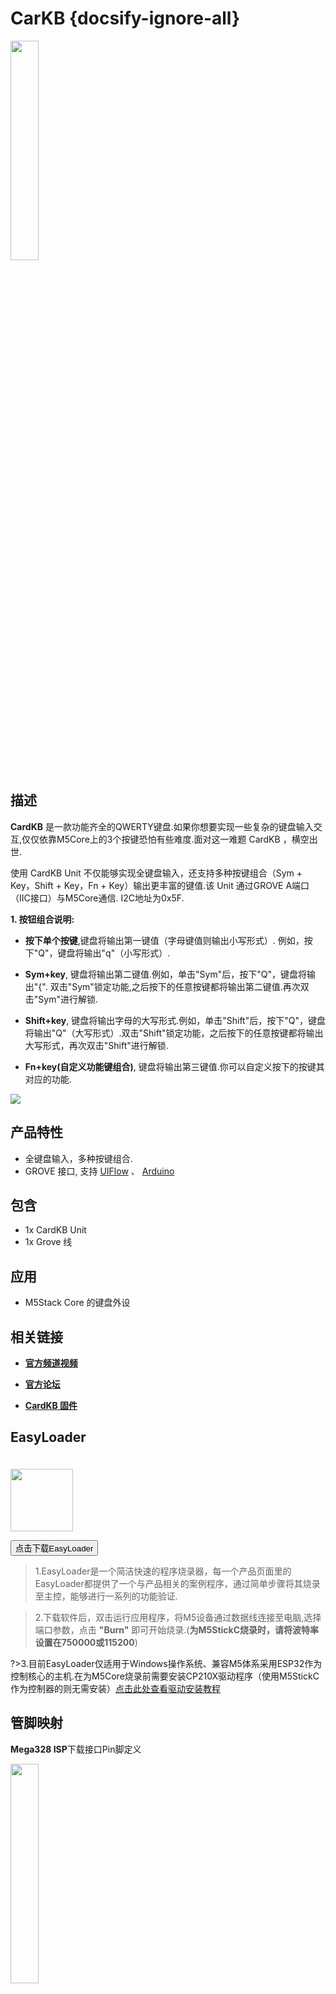 # CarKB {docsify-ignore-all}

<img src="assets/img/product_pics/unit/unit_cardkb_01.png" width="30%" height="30%">



## 描述

**CardKB** 是一款功能齐全的QWERTY键盘.如果你想要实现一些复杂的键盘输入交互,仅仅依靠M5Core上的3个按键恐怕有些难度.面对这一难题 CardKB ，横空出世.

使用 CardKB Unit 不仅能够实现全键盘输入，还支持多种按键组合（Sym + Key，Shift + Key，Fn + Key）输出更丰富的键值.该 Unit 通过GROVE A端口（IIC接口）与M5Core通信. I2C地址为0x5F.

**1. 按钮组合说明:**

* **按下单个按键**,键盘将输出第一键值（字母键值则输出小写形式）. 例如，按下"Q"，键盘将输出"q"（小写形式）.

* **Sym+key**, 键盘将输出第二键值.例如，单击"Sym"后，按下"Q"，键盘将输出"{". 双击"Sym"锁定功能,之后按下的任意按键都将输出第二键值.再次双击"Sym"进行解锁.

* **Shift+key**, 键盘将输出字母的大写形式.例如，单击"Shift"后，按下"Q"，键盘将输出"Q"（大写形式）.双击"Shift"锁定功能，之后按下的任意按键都将输出大写形式，再次双击"Shift"进行解锁.

* **Fn+key(自定义功能键组合)**, 键盘将输出第三键值.你可以自定义按下的按键其对应的功能.

<img src="assets/img/product_pics/unit/unit_cardkb_04.png">

## 产品特性

- 全键盘输入，多种按键组合.
- GROVE 接口, 支持 [UIFlow](http://flow.m5stack.com) 、 [Arduino](http://www.arduino.cc)

## 包含

- 1x CardKB Unit
- 1x Grove 线

## 应用

- M5Stack Core 的键盘外设

## 相关链接

- **[官方频道视频](https://i.youku.com/i/UNjE1ODA2MzE0OA==?spm=a2hzp.8253869.0.0)**

- **[官方论坛](http://forum.m5stack.com/)**

- **[CardKB 固件](https://github.com/m5stack/M5-ProductExampleCodes/tree/master/Unit/CARDKB/firmware_328p/CardKeyBoard)**

## EasyLoader

<img src="https://m5stack.oss-cn-shenzhen.aliyuncs.com/image/EasyLoader_logo.png" width="100px" style="margin-top:20px">

<a href="https://m5stack.oss-cn-shenzhen.aliyuncs.com/EasyLoader/Unit/EasyLoader_CardKB.exe"><button type="button" class="btn btn-primary">点击下载EasyLoader</button></a>

>1.EasyLoader是一个简洁快速的程序烧录器，每一个产品页面里的EasyLoader都提供了一个与产品相关的案例程序，通过简单步骤将其烧录至主控，能够进行一系列的功能验证.

>2.下载软件后，双击运行应用程序，将M5设备通过数据线连接至电脑,选择端口参数，点击 **"Burn"** 即可开始烧录.(**为M5StickC烧录时，请将波特率设置在750000或115200**)

?>3.目前EasyLoader仅适用于Windows操作系统、兼容M5体系采用ESP32作为控制核心的主机.在为M5Core烧录前需要安装CP210X驱动程序（使用M5StickC作为控制器的则无需安装）[点击此处查看驱动安装教程](zh_CN/related_documents/M5Burner#安装串口驱动)

## 管脚映射

**Mega328 ISP**下载接口Pin脚定义

<img src="assets\img\product_pics\app\mega328_isp.png" width="30%" height="30%">

## 案例程序

### 1. Arduino IDE

*以下代码仅为片段，如需获取完整代码， [请点击此处](https://github.com/m5stack/M5-ProductExampleCodes/tree/master/Unit/CARDKB/Arduino)。*

```arduino
#include <Wire.h>
#include <M5Stack.h>

#define CARDKB_ADDR 0x5F

void setup()
{
  M5.begin();
  Serial.begin(115200);
  Wire.begin();
  pinMode(5, INPUT);
  digitalWrite(5, HIGH);
  M5.Lcd.fillScreen(BLACK);
  M5.Lcd.setCursor(1, 10);
  M5.Lcd.setTextColor(YELLOW);
  M5.Lcd.setTextSize(2);
  M5.Lcd.printf("IIC Address: 0x5F\n");
  M5.Lcd.printf(">>");
}
void loop()
{
  Wire.requestFrom(CARDKB_ADDR, 1);
  while (Wire.available())
  {
    char c = Wire.read(); // receive a byte as characterif
    if (c != 0)
    {
      M5.Lcd.printf("%c", c);
      Serial.println(c, HEX);
     // M5.Speaker.beep();
    }
  }
}
```

<img src="assets/img/product_pics/unit/unit_example/CARDKB/example_unit_cardkb_01.png" width="80%" height="80%">

### 2. UIFlow

*以下代码仅为片段，如需获取完整代码， [请点击此处](https://github.com/m5stack/M5-ProductExampleCodes/tree/master/Unit/CARDKB/UIFlow)。*

<img src="assets/img/product_pics/unit/unit_example/CARDKB/example_unit_cardkb_02.png">

<!-- ### 2. UIFlow

*具体例程请点击[这里](https://github.com/m5stack/M5-ProductExampleCodes/tree/master/Unit/BUTTON/UIFlow)。* -->

<!-- <img src="assets/img/product_pics/unit/unit_example/DUAL_BUTTON/1.png" width="30%" height="30%"> <img src="assets/img/product_pics/unit/unit_example/DUAL_BUTTON/2.png" width="55%" height="55%"><img src="assets/img/product_pics/unit/unit_example/DUAL_BUTTON/3.png" width="55%" height="55%"> -->

<!-- <img src="assets/img/product_pics/unit/unit_example/BUTTON/example_unit_button_04.png" width="55%" height="55%"> -->

 <!-- width="30%" height="30%" -->

<!-- ## 原理图

<img src="assets/img/product_pics/unit/button_sch.JPG"> -->

### 管脚映射

<table>
 <tr><td>M5Core(GROVE A)</td><td>GPIO22</td><td>GPIO21</td><td>5V</td><td>GND</td></tr>
 <tr><td>CardKB</td><td>SCL</td><td>SDA</td><td>5V</td><td>GND</td></tr>
</table>

## 相关视频

**CarKB 的使用演示**

<video class="video_size" controls>
    <source src="https://m5stack.oss-cn-shenzhen.aliyuncs.com/video/Blog/Twitch201901/M5stack%20Cardkb.mp4" type="video/mp4">
</video>


<script>

   var purchase_link = 'https://m5stack.com/collections/m5-unit/products/cardkb-mini-keyboard';


   anchor_search(purchase_link);
   scrollFunc();

</script>